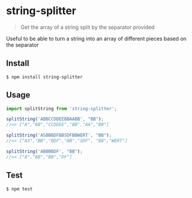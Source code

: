 # string-splitter

> Get the array of a string split by the separator provided

Useful to be able to turn a string into an array of different pieces based on the separator

## Install

```
$ npm install string-splitter
```

## Usage

```js
import splitString from 'string-splitter';

splitString('ABBCCDDEEBBAABB', "BB");
//=> ["A","BB","CCDDEE","BB","AA","BB"]

splitString('ASBBBDFBBSDFBBWERT', "BB");
//=> ["AS","BB","BDF","BB","SDF", "BB","WERT"]

splitString('ABBBBDF', "BB");
//=> ["A","BB","BB","DF"]
```

## Test

```
$ npm test
```
